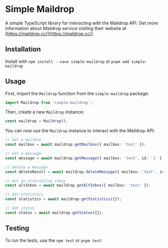 # Simple Maildrop

A simple TypeScript library for interacting with the Maildrop API.
Get more information about Maildrop service visiting their website at 
[https://maildrop.cc/](https://maildrop.cc/).

## Installation

Install with `npm install --save simple-maildrop` or `pnpm add simple-maildrop`

## Usage

First, import the `Maildrop` function from the `simple-maildrop` package:

```typescript
import Maildrop from 'simple-maildrop';
```

Then, create a new `Maildrop` instance:

```typescript
const maildrop = Maildrop();
```

You can now use the `Maildrop` instance to interact with the Maildrop API:

```typescript
// Get a mailbox
const mailbox = await maildrop.getMailbox({ mailbox: 'test' });

// Get a message
const message = await maildrop.getMessage({ mailbox: 'test', id: '1' });

// Delete a message
const deleteResult = await maildrop.deleteMessage({ mailbox: 'test', id: '1' });

// Get an alternative inbox
const altInbox = await maildrop.getAltInbox({ mailbox: 'test' });

// Get statistics
const statistics = await maildrop.getStatistics({});

// Get status
const status = await maildrop.getStatus({});
```

## Testing

To run the tests, use the `npm test` or `pnpm test`:
